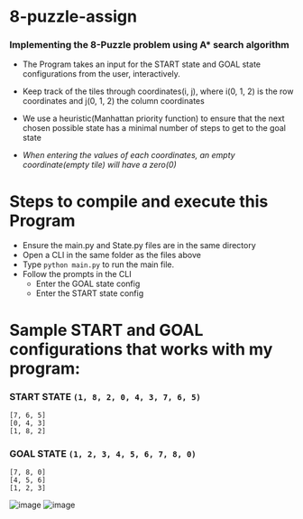 # 8-puzzle-assign
### Implementing the 8-Puzzle problem using A* search algorithm


- The Program takes an input for the START state and GOAL state configurations from the user, interactively. 
- Keep track of the tiles through coordinates(i, j), where i(0, 1, 2) is the row coordinates and j(0, 1, 2) the column coordinates
- We use a heuristic(Manhattan priority function) to ensure that the next chosen possible state has a minimal number of steps to get to the goal state

- *When entering the values of each coordinates, an empty coordinate(empty tile) will have a zero(0)*

# Steps to compile and execute this Program

- Ensure the main.py and State.py files are in the same directory
- Open a CLI in the same folder as the files above
- Type `python main.py` to run the main file. 
- Follow the prompts in the CLI
    - Enter the GOAL state config
    - Enter the START state config


# Sample START and GOAL configurations that works with my program:
### START STATE `(1, 8, 2, 0, 4, 3, 7, 6, 5)`

    [7, 6, 5]
    [0, 4, 3]
    [1, 8, 2]


### GOAL STATE `(1, 2, 3, 4, 5, 6, 7, 8, 0)`

    [7, 8, 0]
    [4, 5, 6]
    [1, 2, 3]
    
    
![image](https://user-images.githubusercontent.com/43353543/162666836-5c25e7b2-2483-47d1-84de-f87ffbe4c3cb.png)
![image](https://user-images.githubusercontent.com/43353543/162666868-9a9b484c-a45c-4536-8423-2172973331cd.png)


